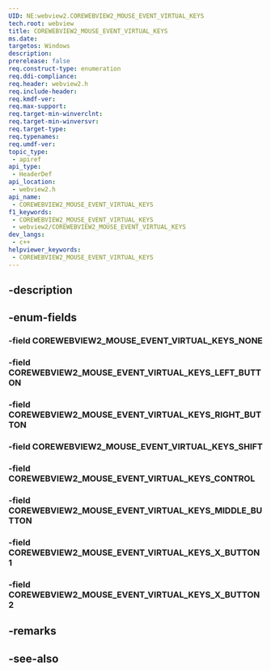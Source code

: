 ```yaml
---
UID: NE:webview2.COREWEBVIEW2_MOUSE_EVENT_VIRTUAL_KEYS
tech.root: webview
title: COREWEBVIEW2_MOUSE_EVENT_VIRTUAL_KEYS
ms.date: 
targetos: Windows
description: 
prerelease: false
req.construct-type: enumeration
req.ddi-compliance: 
req.header: webview2.h
req.include-header: 
req.kmdf-ver: 
req.max-support: 
req.target-min-winverclnt: 
req.target-min-winversvr: 
req.target-type: 
req.typenames: 
req.umdf-ver: 
topic_type:
 - apiref
api_type:
 - HeaderDef
api_location:
 - webview2.h
api_name:
 - COREWEBVIEW2_MOUSE_EVENT_VIRTUAL_KEYS
f1_keywords:
 - COREWEBVIEW2_MOUSE_EVENT_VIRTUAL_KEYS
 - webview2/COREWEBVIEW2_MOUSE_EVENT_VIRTUAL_KEYS
dev_langs:
 - c++
helpviewer_keywords:
 - COREWEBVIEW2_MOUSE_EVENT_VIRTUAL_KEYS
---
```


## -description

## -enum-fields

### -field COREWEBVIEW2_MOUSE_EVENT_VIRTUAL_KEYS_NONE

### -field COREWEBVIEW2_MOUSE_EVENT_VIRTUAL_KEYS_LEFT_BUTTON

### -field COREWEBVIEW2_MOUSE_EVENT_VIRTUAL_KEYS_RIGHT_BUTTON

### -field COREWEBVIEW2_MOUSE_EVENT_VIRTUAL_KEYS_SHIFT

### -field COREWEBVIEW2_MOUSE_EVENT_VIRTUAL_KEYS_CONTROL

### -field COREWEBVIEW2_MOUSE_EVENT_VIRTUAL_KEYS_MIDDLE_BUTTON

### -field COREWEBVIEW2_MOUSE_EVENT_VIRTUAL_KEYS_X_BUTTON1

### -field COREWEBVIEW2_MOUSE_EVENT_VIRTUAL_KEYS_X_BUTTON2

## -remarks

## -see-also

